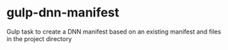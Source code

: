# gulp-dnn-manifest
Gulp task to create a DNN manifest based on an existing manifest and files in the project directory
